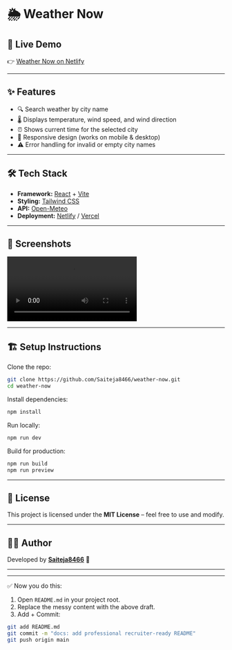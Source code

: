# 🌦️ Weather Now



## 🚀 Live Demo
👉 [Weather Now on Netlify](https://weather-now-saiteja.netlify.app)
 


---

## ✨ Features
- 🔍 Search weather by city name
- 🌡️ Displays temperature, wind speed, and wind direction
- ⏰ Shows current time for the selected city
- 📱 Responsive design (works on mobile & desktop)
- ⚠️ Error handling for invalid or empty city names

---

## 🛠️ Tech Stack
- **Framework:** [React](https://react.dev/) + [Vite](https://vitejs.dev/)
- **Styling:** [Tailwind CSS](https://tailwindcss.com/)
- **API:** [Open-Meteo](https://open-meteo.com/)
- **Deployment:** [Netlify](https://www.netlify.com/) / [Vercel](https://vercel.com/)

---

## 📸 Screenshots
<video controls src="Weather Now - Google Chrome 2025-08-28 23-15-53 - Copy.mp4" title="Title"></video>

---

## 🏗️ Setup Instructions

Clone the repo:
```bash
git clone https://github.com/Saiteja8466/weather-now.git
cd weather-now
````

Install dependencies:

```bash
npm install
```

Run locally:

```bash
npm run dev
```

Build for production:

```bash
npm run build
npm run preview
```

---

## 📜 License

This project is licensed under the **MIT License** – feel free to use and modify.

---

## 👨‍💻 Author

Developed by [**Saiteja8466**](https://github.com/Saiteja8466) 🚀

---

---

✅ Now you do this:  
1. Open `README.md` in your project root.  
2. Replace the messy content with the above draft.  
3. Add + Commit:  

```bash
git add README.md
git commit -m "docs: add professional recruiter-ready README"
git push origin main

